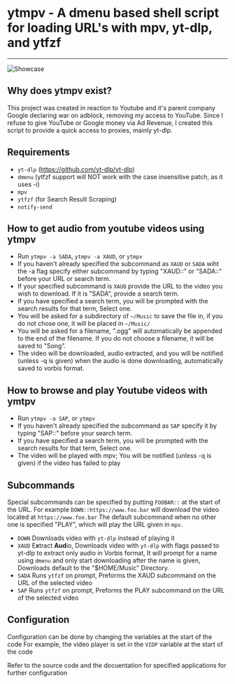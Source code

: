 # ytmpv - A dmenu based shell script for loading URL's with mpv, yt-dlp, and ytfzf
--------

![Showcase](./showcase.gif)

## Why does ytmpv exist?
This project was created in reaction to Youtube and it's parent company Google
declaring war on adblock, removing my access to YouTube. Since I refuse to give YouTube
or Google money via Ad Revenue, I created this script to provide a quick access to proxies,
mainly yt-dlp. 

## Requirements
- `yt-dlp` (https://github.com/yt-dlp/yt-dlp)
- `dmenu` (ytfzf support will NOT work with the case insensitive patch, as it uses -i)
- `mpv`
- `ytfzf` (for Search Result Scraping)
- `notify-send`

## How to get audio from youtube videos using ytmpv
- Run `ytmpv -a SADA`, `ytmpv -a XAUD`, or `ytmpv`
- If you haven't already specified the subcommand as `XAUD` or `SADA` wiht the -a flag specify either subcommand by typing "XAUD::" or "SADA::"
before your URL or search term.
- If your specified subcommand is `XAUD` provide the URL to the video you wish to download. If it is "SADA", provide a search term.
- If you have specified a search term, you will be prompted with the search results for that term, Select one.
- You will be asked for a subdirectory of `~/Music` to save the file in, if you do not chose one, it will be placed in `~/Music/`
- You will be asked for a filename, ".ogg" will automatically be appended to the end of the filename. If you do not choose a filename, it will be saved to "Song".
- The video will be downloaded, audio extracted, and you will be notified (unless -q is given) when the audio is done downloading, automatically saved to vorbis
format.

## How to browse and play Youtube videos with ymtpv
- Run `ytmpv -a SAP`, or `ytmpv`
- If you haven't already specified the subcommand as `SAP` specify it by typing "SAP::" before your search term.
- If you have specified a search term, you will be prompted with the search results for that term, Select one.
- The video will be played with mpv; You will be notified (unless -q is given) if the video has failed to play

## Subcommands
Special subcommands can be specified by putting `FOOBAR::` at the start of the URL.
For example `DOWN::https://www.foo.bar` will download the video located at `https://www.foo.bar`
The default subcommand when no other one is specified "PLAY", which will play the URL given in `mpv`.

- `DOWN` Downloads video with `yt-dlp` instead of playing it
- `XAUD` E**x**tract **Aud**io, Downloads video with `yt-dlp` with flags passed to yt-dlp
to extract only audio in Vorbis format, It will prompt for a name using `dmenu`
and only start downloading after the name is given, Downloads default to the "$HOME/Music"
Directory.
- `SADA` Runs `ytfzf` on prompt, Preforms the XAUD subcommand on the URL of the selected video
- `SAP` Runs `ytfzf` on prompt, Preforms the PLAY subcommand on the URL of the selected video

## Configuration
Configuration can be done by changing the variables at the start of the code
For example, the video player is set in the `VIDP` variable at the start of the code

Refer to the source code and the docuentation for specified applications for
further configuration
